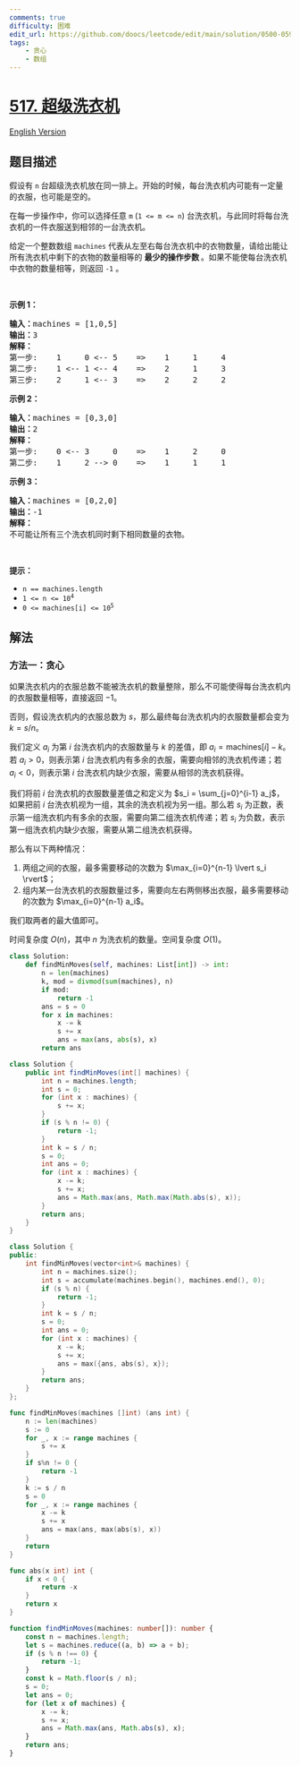 ```yaml
---
comments: true
difficulty: 困难
edit_url: https://github.com/doocs/leetcode/edit/main/solution/0500-0599/0517.Super%20Washing%20Machines/README.md
tags:
    - 贪心
    - 数组
---
```


# [517. 超级洗衣机](https://leetcode.cn/problems/super-washing-machines)

[English Version](/solution/0500-0599/0517.Super%20Washing%20Machines/README_EN.md)

## 题目描述

<!-- 这里写题目描述 -->

<p>假设有 <code>n</code><strong>&nbsp;</strong>台超级洗衣机放在同一排上。开始的时候，每台洗衣机内可能有一定量的衣服，也可能是空的。</p>

<p>在每一步操作中，你可以选择任意 <code>m</code> (<code>1 &lt;= m &lt;= n</code>) 台洗衣机，与此同时将每台洗衣机的一件衣服送到相邻的一台洗衣机。</p>

<p>给定一个整数数组&nbsp;<code>machines</code> 代表从左至右每台洗衣机中的衣物数量，请给出能让所有洗衣机中剩下的衣物的数量相等的 <strong>最少的操作步数 </strong>。如果不能使每台洗衣机中衣物的数量相等，则返回 <code>-1</code> 。</p>

<p>&nbsp;</p>

<p><strong>示例 1：</strong></p>

<pre>
<strong>输入：</strong>machines = [1,0,5]
<strong>输出：</strong>3
<strong>解释：</strong>
第一步:    1     0 &lt;-- 5    =&gt;    1     1     4
第二步:    1 &lt;-- 1 &lt;-- 4    =&gt;    2     1     3    
第三步:    2     1 &lt;-- 3    =&gt;    2     2     2   
</pre>

<p><strong>示例 2：</strong></p>

<pre>
<strong>输入：</strong>machines = [0,3,0]
<strong>输出：</strong>2
<strong>解释：</strong>
第一步:    0 &lt;-- 3     0    =&gt;    1     2     0    
第二步:    1     2 --&gt; 0    =&gt;    1     1     1     
</pre>

<p><strong>示例 3：</strong></p>

<pre>
<strong>输入：</strong>machines = [0,2,0]
<strong>输出：</strong>-1
<strong>解释：</strong>
不可能让所有三个洗衣机同时剩下相同数量的衣物。
</pre>

<p>&nbsp;</p>

<p><strong>提示：</strong></p>

<ul>
	<li><code>n == machines.length</code></li>
	<li><code>1 &lt;= n &lt;= 10<sup>4</sup></code></li>
	<li><code>0 &lt;= machines[i] &lt;= 10<sup>5</sup></code></li>
</ul>

## 解法

### 方法一：贪心

如果洗衣机内的衣服总数不能被洗衣机的数量整除，那么不可能使得每台洗衣机内的衣服数量相等，直接返回 $-1$。

否则，假设洗衣机内的衣服总数为 $s$，那么最终每台洗衣机内的衣服数量都会变为 $k = s / n$。

我们定义 $a_i$ 为第 $i$ 台洗衣机内的衣服数量与 $k$ 的差值，即 $a_i = \text{machines}[i] - k$。若 $a_i > 0$，则表示第 $i$ 台洗衣机内有多余的衣服，需要向相邻的洗衣机传递；若 $a_i < 0$，则表示第 $i$ 台洗衣机内缺少衣服，需要从相邻的洗衣机获得。

我们将前 $i$ 台洗衣机的衣服数量差值之和定义为 $s_i = \sum_{j=0}^{i-1} a_j$，如果把前 $i$ 台洗衣机视为一组，其余的洗衣机视为另一组。那么若 $s_i$ 为正数，表示第一组洗衣机内有多余的衣服，需要向第二组洗衣机传递；若 $s_i$ 为负数，表示第一组洗衣机内缺少衣服，需要从第二组洗衣机获得。

那么有以下两种情况：

1. 两组之间的衣服，最多需要移动的次数为 $\max_{i=0}^{n-1} \lvert s_i \rvert$；
1. 组内某一台洗衣机的衣服数量过多，需要向左右两侧移出衣服，最多需要移动的次数为 $\max_{i=0}^{n-1} a_i$。

我们取两者的最大值即可。

时间复杂度 $O(n)$，其中 $n$ 为洗衣机的数量。空间复杂度 $O(1)$。

<!-- tabs:start -->

```python
class Solution:
    def findMinMoves(self, machines: List[int]) -> int:
        n = len(machines)
        k, mod = divmod(sum(machines), n)
        if mod:
            return -1
        ans = s = 0
        for x in machines:
            x -= k
            s += x
            ans = max(ans, abs(s), x)
        return ans
```

```java
class Solution {
    public int findMinMoves(int[] machines) {
        int n = machines.length;
        int s = 0;
        for (int x : machines) {
            s += x;
        }
        if (s % n != 0) {
            return -1;
        }
        int k = s / n;
        s = 0;
        int ans = 0;
        for (int x : machines) {
            x -= k;
            s += x;
            ans = Math.max(ans, Math.max(Math.abs(s), x));
        }
        return ans;
    }
}
```

```cpp
class Solution {
public:
    int findMinMoves(vector<int>& machines) {
        int n = machines.size();
        int s = accumulate(machines.begin(), machines.end(), 0);
        if (s % n) {
            return -1;
        }
        int k = s / n;
        s = 0;
        int ans = 0;
        for (int x : machines) {
            x -= k;
            s += x;
            ans = max({ans, abs(s), x});
        }
        return ans;
    }
};
```

```go
func findMinMoves(machines []int) (ans int) {
	n := len(machines)
	s := 0
	for _, x := range machines {
		s += x
	}
	if s%n != 0 {
		return -1
	}
	k := s / n
	s = 0
	for _, x := range machines {
		x -= k
		s += x
		ans = max(ans, max(abs(s), x))
	}
	return
}

func abs(x int) int {
	if x < 0 {
		return -x
	}
	return x
}
```

```ts
function findMinMoves(machines: number[]): number {
    const n = machines.length;
    let s = machines.reduce((a, b) => a + b);
    if (s % n !== 0) {
        return -1;
    }
    const k = Math.floor(s / n);
    s = 0;
    let ans = 0;
    for (let x of machines) {
        x -= k;
        s += x;
        ans = Math.max(ans, Math.abs(s), x);
    }
    return ans;
}
```

<!-- tabs:end -->

<!-- end -->
